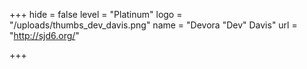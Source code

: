 +++
hide = false
level = "Platinum"
logo = "/uploads/thumbs_dev_davis.png"
name = "Devora \"Dev\" Davis"
url = "http://sjd6.org/"

+++
